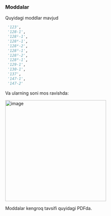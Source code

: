 ### Moddalar
Quyidagi moddlar mavjud
```python
 '123',
 '128-1',
 '128¹-1',
 '128⁴-1',
 '128⁴-2',
 '128⁵-1',
 '128⁵-2',
 '128⁶-1',
 '129-1',
 '130-1',
 '137',
 '147-1',
 '147-2'
 ```
 Va ularning soni mos ravishda:
 
 <img width="321" alt="image" src="https://user-images.githubusercontent.com/24993718/232384461-adfa3ee7-4e6f-4f3d-8d9f-bd5db7e18b89.png">


Moddalar kengroq tavsifi quyidagi PDFda.
